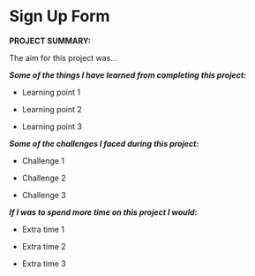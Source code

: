 # Sign Up Form

**PROJECT SUMMARY:**

The aim for this project was...

_**Some of the things I have learned from completing this project:**_

- Learning point 1

- Learning point 2

- Learning point 3

_**Some of the challenges I faced during this project:**_

- Challenge 1

- Challenge 2

- Challenge 3

_**If I was to spend more time on this project I would:**_

- Extra time 1

- Extra time 2

- Extra time 3
